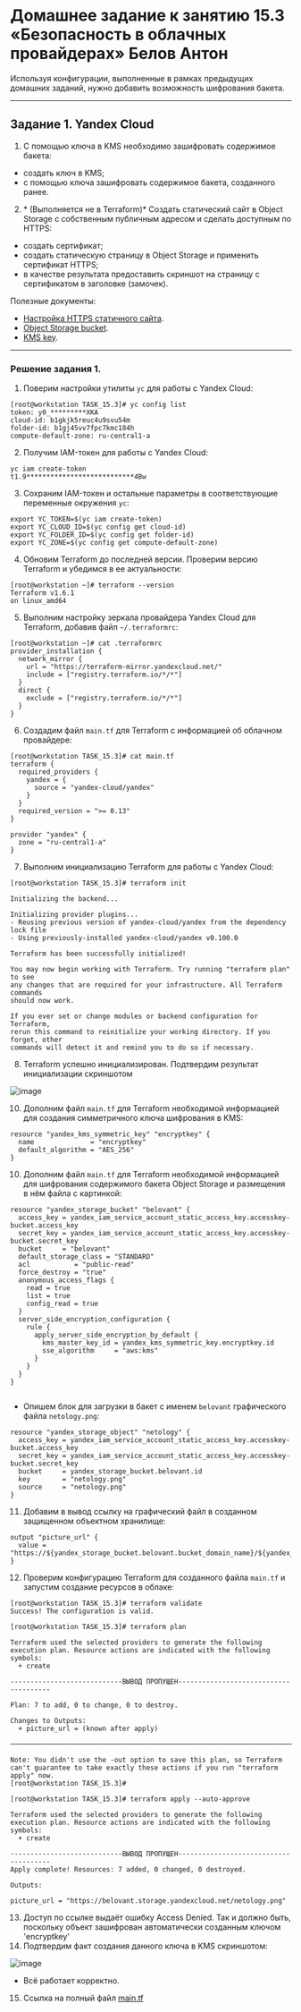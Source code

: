 # Домашнее задание к занятию 15.3 «Безопасность в облачных провайдерах» Белов Антон

Используя конфигурации, выполненные в рамках предыдущих домашних заданий, нужно добавить возможность шифрования бакета.

---
## Задание 1. Yandex Cloud   

1. С помощью ключа в KMS необходимо зашифровать содержимое бакета:

 - создать ключ в KMS;
 - с помощью ключа зашифровать содержимое бакета, созданного ранее.
2. \* (Выполняется не в Terraform)* Создать статический сайт в Object Storage c собственным публичным адресом и сделать доступным по HTTPS:

 - создать сертификат;
 - создать статическую страницу в Object Storage и применить сертификат HTTPS;
 - в качестве результата предоставить скриншот на страницу с сертификатом в заголовке (замочек).

Полезные документы:

- [Настройка HTTPS статичного сайта](https://cloud.yandex.ru/docs/storage/operations/hosting/certificate).
- [Object Storage bucket](https://registry.terraform.io/providers/yandex-cloud/yandex/latest/docs/resources/storage_bucket).
- [KMS key](https://registry.terraform.io/providers/yandex-cloud/yandex/latest/docs/resources/kms_symmetric_key).

--- 

### Решение задания 1.

1. Поверим настройки утилиты `yc` для работы с Yandex Cloud:
```
[root@workstation TASK_15.3]# yc config list
token: y0_*********XKA
cloud-id: b1gkjk5reuc4u9svu54m
folder-id: b1gj45vv7fpc7kmc184h
compute-default-zone: ru-central1-a
```

2. Получим IAM-токен для работы с Yandex Cloud:
```
yc iam create-token
t1.9***************************4Bw
```

3. Сохраним IAM-токен и остальные параметры в соответствующие переменные окружения `yc`:
```
export YC_TOKEN=$(yc iam create-token)
export YC_CLOUD_ID=$(yc config get cloud-id)
export YC_FOLDER_ID=$(yc config get folder-id)
export YC_ZONE=$(yc config get compute-default-zone)
```

4. Обновим Terraform до последней версии. Проверим версию Terraform и убедимся в ее актуальности:
```
[root@workstation ~]# terraform --version
Terraform v1.6.1
on linux_amd64
```

5. Выполним настройку зеркала провайдера Yandex Cloud для Terraform, добавив файл `~/.terraformrc`:
```
[root@workstation ~]# cat .terraformrc
provider_installation {
  network_mirror {
    url = "https://terraform-mirror.yandexcloud.net/"
    include = ["registry.terraform.io/*/*"]
  }
  direct {
    exclude = ["registry.terraform.io/*/*"]
  }
}
```

6. Создадим файл `main.tf` для Terraform с информацией об облачном провайдере:
```
[root@workstation TASK_15.3]# cat main.tf
terraform {
  required_providers {
    yandex = {
      source = "yandex-cloud/yandex"
    }
  }
  required_version = ">= 0.13"
}

provider "yandex" {
  zone = "ru-central1-a"
}
``` 

7. Выполним инициализацию Terraform для работы с Yandex Cloud:
```
[root@workstation TASK_15.3]# terraform init

Initializing the backend...

Initializing provider plugins...
- Reusing previous version of yandex-cloud/yandex from the dependency lock file
- Using previously-installed yandex-cloud/yandex v0.100.0

Terraform has been successfully initialized!

You may now begin working with Terraform. Try running "terraform plan" to see
any changes that are required for your infrastructure. All Terraform commands
should now work.

If you ever set or change modules or backend configuration for Terraform,
rerun this command to reinitialize your working directory. If you forget, other
commands will detect it and remind you to do so if necessary.
```
8. Terraform успешно инициализирован. Подтвердим результат инициализации скриншотом

![image](https://github.com/user-attachments/assets/3f85acbc-2b8d-465f-8e2a-b5154f4aa872)

10. Дополним файл `main.tf` для Terraform необходимой информацией для создания симметричного ключа шифрования в KMS:
```
resource "yandex_kms_symmetric_key" "encryptkey" {
  name              = "encryptkey"
  default_algorithm = "AES_256"
}
```

10. Дополним файл `main.tf` для Terraform необходимой информацией для шифрования содержимого бакета Object Storage и размещения в нём файла с картинкой:
```
resource "yandex_storage_bucket" "belovant" {
  access_key = yandex_iam_service_account_static_access_key.accesskey-bucket.access_key
  secret_key = yandex_iam_service_account_static_access_key.accesskey-bucket.secret_key
  bucket     = "belovant"
  default_storage_class = "STANDARD"
  acl           = "public-read"
  force_destroy = "true"
  anonymous_access_flags {
    read = true
    list = true
    config_read = true
  }
  server_side_encryption_configuration {
    rule {
      apply_server_side_encryption_by_default {
        kms_master_key_id = yandex_kms_symmetric_key.encryptkey.id
        sse_algorithm     = "aws:kms"
      }
    }
  }
}


```
* Опишем блок для загрузки в бакет с именем `belovant` графического файла `netology.png`:
```
resource "yandex_storage_object" "netology" {
  access_key = yandex_iam_service_account_static_access_key.accesskey-bucket.access_key
  secret_key = yandex_iam_service_account_static_access_key.accesskey-bucket.secret_key
  bucket     = yandex_storage_bucket.belovant.id
  key        = "netology.png"
  source     = "netology.png"
}
```

11. Добавим в вывод ссылку на графический файл в созданном защищенном объектном хранилище:
```
output "picture_url" {
  value = "https://${yandex_storage_bucket.belovant.bucket_domain_name}/${yandex_storage_object.netology.key}"
}
```
12. Проверим конфигурацию Terraform для созданного файла `main.tf` и запустим создание ресурсов в облаке:
```
[root@workstation TASK_15.3]# terraform validate
Success! The configuration is valid.

[root@workstation TASK_15.3]# terraform plan

Terraform used the selected providers to generate the following execution plan. Resource actions are indicated with the following symbols:
  + create

----------------------------ВЫВОД ПРОПУЩЕН--------------------------------------

Plan: 7 to add, 0 to change, 0 to destroy.

Changes to Outputs:
  + picture_url = (known after apply)

────────────────────────────────────────────────────────────────────────────────────────────────────────────────────────────────────────────────────────────────────────────────────────────────────────────────────────────────────────────

Note: You didn't use the -out option to save this plan, so Terraform can't guarantee to take exactly these actions if you run "terraform apply" now.
[root@workstation TASK_15.3]#

[root@workstation TASK_15.3]# terraform apply --auto-approve

Terraform used the selected providers to generate the following execution plan. Resource actions are indicated with the following symbols:
  + create

----------------------------ВЫВОД ПРОПУЩЕН--------------------------------------
Apply complete! Resources: 7 added, 0 changed, 0 destroyed.

Outputs:

picture_url = "https://belovant.storage.yandexcloud.net/netology.png"

```

13. Доступ по ссылке выдаёт ошибку Access Denied. Так и должно быть, поскольку объект зашифрован автоматически созданным ключом 'encryptkey'
14. Подтвердим факт создания данного ключа в KMS скриншотом:

![image](https://github.com/user-attachments/assets/6f771f5e-be04-4240-8ec8-f40400bb2785)

* Всё работает корректно.

15. Ссылка на полный файл [main.tf](https://github.com/Belovant/clopro/blob/main/terraform/main.tf)
